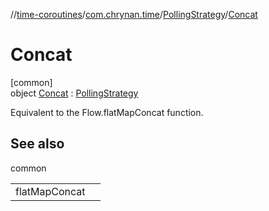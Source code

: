 //[time-coroutines](../../../../index.md)/[com.chrynan.time](../../index.md)/[PollingStrategy](../index.md)/[Concat](index.md)

# Concat

[common]\
object [Concat](index.md) : [PollingStrategy](../index.md)

Equivalent to the Flow.flatMapConcat function.

## See also

common

| | |
|---|---|
| flatMapConcat |  |
